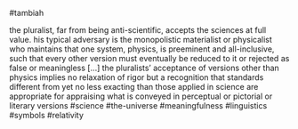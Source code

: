 #tambiah

the pluralist, far from being anti-scientific, accepts the sciences at full value. his typical adversary is the monopolistic materialist or physicalist who maintains that one system, physics, is preeminent and all-inclusive, such that every other version must eventually be reduced to it or rejected as false or meaningless \[…\] the pluralists’ acceptance of versions other than physics implies no relaxation of rigor but a recognition that standards different from yet no less exacting than those applied in science are appropriate for appraising what is conveyed in perceptual or pictorial or literary versions
#science #the-universe #meaningfulness #linguistics #symbols #relativity 